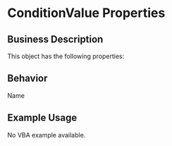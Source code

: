 # ConditionValue Properties

## Business Description
This object has the following properties:

## Behavior
Name

## Example Usage
No VBA example available.